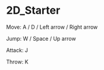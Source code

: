 # 2D_Starter

Move: A / D / Left arrow / Right arrow

Jump: W / Space / Up arrow

Attack: J

Throw: K
